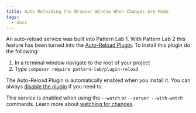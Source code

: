 ```yaml
---
title: Auto Reloading the Browser Window When Changes Are Made
tags:
  - docs
---
```


An auto-reload service was built into Pattern Lab 1. With Pattern Lab 2 this feature has been turned into the [Auto-Reload Plugin](https://github.com/pattern-lab/plugin-php-reload). To install this plugin do the following:

1. In a terminal window navigate to the root of your project
2. Type `composer require pattern-lab/plugin-reload`

The Auto-Reload Plugin is automatically enabled when you install it. You can always [disable the plugin](https://github.com/pattern-lab/plugin-php-reload#disabling-the-plugin) if you need to.

This service is enabled when using the `--watch` or `--server --with-watch` commands. Learn more about [watching for changes](/docs/advanced-auto-regenerate.html).
